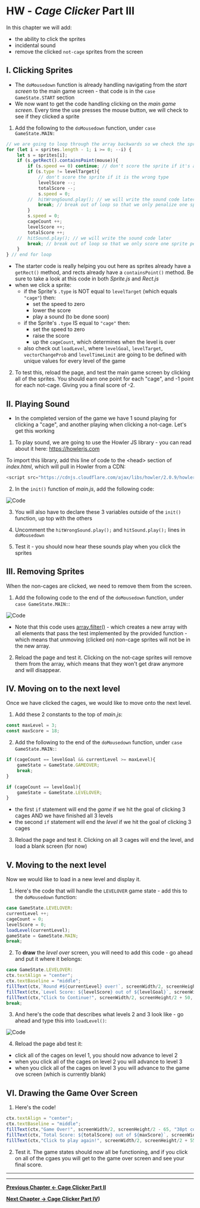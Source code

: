 # HW - *Cage Clicker* Part III

In this chapter we will add:
  - the ability to click the sprites
  - incidental sound
  - remove the clicked `not-cage` sprites from the screen
  

## I. Clicking Sprites

- The `doMousedown` function is already handling navigating from the *start screen* to the main game screen - that code is in the `case GameState.START` section
- We now want to get the code handling clicking on the *main game screen*. Every time the use presses the mouse button, we will check to see if they clicked a sprite

1. Add the following to the `doMousedown` function, under `case GameState.MAIN:`

```js
// we are going to loop through the array backwards so we check the sprites that are "on top" first
for (let i = sprites.length - 1; i >= 0; --i) {
	let s = sprites[i];
	if (s.getRect().containsPoint(mouse)){
		if (s.speed == 0) continue; // don't score the sprite if it's already been clicked
		if (s.type != levelTarget){
			// don't score the sprite if it is the wrong type
			levelScore --;
			totalScore --;
			s.speed = 0;
		//	hitWrongSound.play(); // we will write the sound code later
			break; // break out of loop so that we only penalize one sprite per click
		}
		s.speed = 0;
		cageCount ++;
		levelScore ++;
		totalScore ++;
	//	hitSound.play(); // we will write the sound code later
		break; // break out of loop so that we only score one sprite per click
	}
} // end for loop
```

- The starter code is really helping you out here as sprites already have a `getRect()` method, and rects already have a `containsPoint()` method. Be sure to take a look at this code in both *Sprite.js* and *Rect.js*
- when we click a sprite:
  - if the Sprite's `.type` is NOT equal to `levelTarget` (which equals `"cage"`) then:
    - set the speed to zero
    - lower the score
    - play a sound (to be done soon)
  - if the Sprite's `.type` IS equal to `"cage"` then:
    - set the speed to zero
    - raise the score
    - up the `cageCount`, which determines when the level is over
  - also check out `loadLevel`, where `levelGoal`, `levelTarget`, `vectorChangeProb` and `levelTimeLimit` are going to be defined with unique values for every level of the game
  
2. To test this, reload the page, and test the main game screen by clicking all of the sprites. You should earn one point for each "cage", and -1 point for each not-cage. Giving you a final score of -2.


## II. Playing Sound

- In the completed version of the game we have 1 sound playing for clicking a "cage", and another playing when clicking a not-cage. Let's get this working

1. To play sound, we are going to use the Howler JS library - you can read about it here: https://howlerjs.com

To import this library, add this line of code to the &lt;head> section of *index.html*, which will pull in Howler from a CDN:

```js
<script src="https://cdnjs.cloudflare.com/ajax/libs/howler/2.0.9/howler.min.js"></script>
```

2. In the `init()` function of *main.js*, add the following code:

![Code](_images/HW-cage-13.jpg)

3. You will also have to declare these 3 variables outside of the `init()` function, up top with the others

4. Uncomment the `hitWrongSound.play();` and `hitSound.play();` lines in `doMousedown`

5. Test it - you should now hear these sounds play when you click the sprites


## III. Removing Sprites

When the non-cages are clicked, we need to remove them from the screen. 

1. Add the following code to the end of the `doMousedown` function, under `case GameState.MAIN:`:

![Code](_images/HW-cage-14.jpg)

- Note that this code uses [array.filter()](https://developer.mozilla.org/en-US/docs/Web/JavaScript/Reference/Global_Objects/Array/filter) - which creates a new array with all elements that pass the test implemented by the provided function - which means that unmoving (clicked on) non-cage sprites will not be in the new array.

2. Reload the page and test it. Clicking on the not-cage sprites will remove them from the array, which means that they won't get draw anymore and will disappear.


## IV. Moving on to the next level

Once we have clicked the cages, we would like to move onto the next level.

1. Add these 2 constants to the top of *main.js*:

```js
const maxLevel = 3;
const maxScore = 18;
```

2. Add the following to the end of the `doMousedown` function, under `case GameState.MAIN:`:

```js
if (cageCount == levelGoal && currentLevel >= maxLevel){
	gameState = GameState.GAMEOVER;
	break;
}

if (cageCount == levelGoal){
	gameState = GameState.LEVELOVER;
}
```

- the first `if` statement will end the *game* if we hit the goal of clicking 3 cages AND we have finished all 3 levels
- the second `if` statement will end the *level* if we hit the goal of clicking 3 cages

3. Reload the page and test it. Clicking on all 3 cages will end the level, and load a blank screen (for now)

## V. Moving to the next level

Now we would like to load in a new level and display it.

1. Here's the code that will handle the `LEVELOVER` game state - add this to the `doMousedown` function:

```js
case GameState.LEVELOVER:	
currentLevel ++;	
cageCount = 0;
levelScore = 0;
loadLevel(currentLevel);
gameState = GameState.MAIN;
break;
```

2. To **draw** the *level over* screen, you will need to add this code - go ahead and put it where it belongs:

```js
case GameState.LEVELOVER:
ctx.textAlign = "center";
ctx.textBaseline = "middle";
fillText(ctx,`Round #${currentLevel} over!`, screenWidth/2, screenHeight/2 - 50, "30pt courier", "red");
fillText(ctx,`Level Score: ${levelScore} out of ${levelGoal}`, screenWidth/2, screenHeight/2, "26pt courier", "white");
fillText(ctx,"Click to Continue!", screenWidth/2, screenHeight/2 + 50, "12pt courier", "red");
break;
```

3. And here's the code that describes what levels 2 and 3 look like - go ahead and type this into `loadLevel()`:

![Code](_images/HW-cage-15.jpg)

4. Reload the page abd test it:
- click all of the cages on level 1, you should now advance to level 2
- when you click all of the cages on level 2 you will advance to level 3
- when you click all of the cages on level 3 you will advance to the game ove screen (which is currently blank)

## VI. Drawing the Game Over Screen

1. Here's the code!

```js
ctx.textAlign = "center";
ctx.textBaseline = "middle";
fillText(ctx,"Game Over!", screenWidth/2, screenHeight/2 - 65, "38pt courier", "red");
fillText(ctx,`Total Score: ${totalScore} out of ${maxScore}`, screenWidth/2, screenHeight/2, "26pt courier", "white");
fillText(ctx,"Click to play again!", screenWidth/2, screenHeight/2 + 55, "20pt courier", "red");
```

2. Test it. The game states should now all be functioning, and if you click on all of the cgaes you will get to the game over screen and see your final score.


<hr><hr>

**[Previous Chapter <- Cage Clicker Part II](HW-cage-clicker-2.md)**

**[Next Chapter -> Cage Clicker Part IV](HW-cage-clicker-4.md))**
